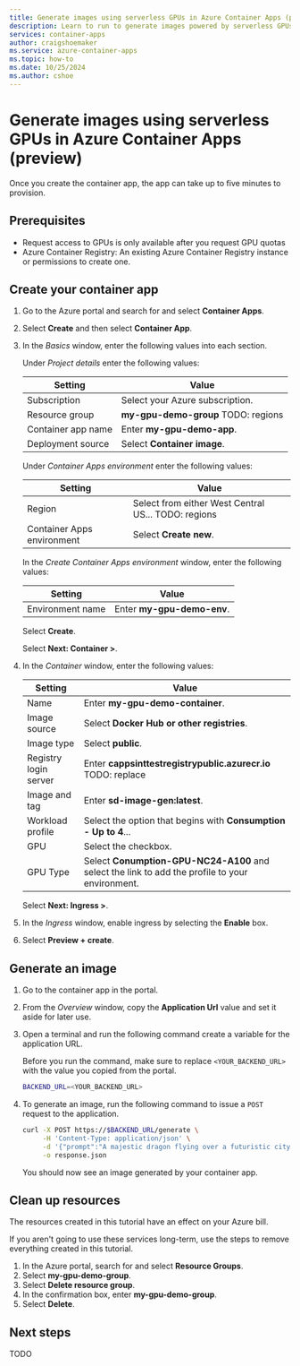 ```yaml
---
title: Generate images using serverless GPUs in Azure Container Apps (preview)
description: Learn to run to generate images powered by serverless GPUs in Azure Container Apps.
services: container-apps
author: craigshoemaker
ms.service: azure-container-apps
ms.topic: how-to
ms.date: 10/25/2024
ms.author: cshoe
---
```


# Generate images using serverless GPUs in Azure Container Apps (preview)

Once you create the container app, the app can take up to five minutes to provision.

## Prerequisites

- Request access to GPUs is only available after you request GPU quotas
- Azure Container Registry: An existing Azure Container Registry instance or permissions to create one.

## Create your container app

1. Go to the Azure portal and search for and select **Container Apps**.
1. Select **Create** and then select **Container App**.
1. In the *Basics* window, enter the following values into each section.

    Under *Project details* enter the following values:

    | Setting | Value |
    |---|---|
    | Subscription | Select your Azure subscription. |
    | Resource group | **my-gpu-demo-group** TODO: regions |
    | Container app name | Enter **my-gpu-demo-app**. |
    | Deployment source | Select **Container image**. |

    Under *Container Apps environment* enter the following values:

    | Setting | Value |
    |---|---|
    | Region | Select from either West Central US... TODO: regions |
    | Container Apps environment | Select **Create new**. |

    In the *Create Container Apps environment* window, enter the following values:

    | Setting | Value |
    |---|---|
    | Environment name | Enter **my-gpu-demo-env**. |

    Select **Create**.

    Select **Next: Container >**.

1. In the *Container* window, enter the following values:

    | Setting | Value |
    |---|---|
    | Name | Enter **my-gpu-demo-container**. |
    | Image source | Select **Docker Hub or other registries**.  |
    | Image type | Select **public**. |
    | Registry login server | Enter **cappsinttestregistrypublic.azurecr.io** TODO: replace |
    | Image and tag | Enter **sd-image-gen:latest**. |
    | Workload profile | Select the option that begins with **Consumption - Up to 4**... |
    | GPU | Select the checkbox. |
    | GPU Type | Select **Conumption-GPU-NC24-A100** and select the link to add the profile to your environment. |

    Select **Next: Ingress >**.

1. In the *Ingress* window, enable ingress by selecting the **Enable** box.
1. Select **Preview + create**.

## Generate an image

1. Go to the container app in the portal.
1. From the *Overview* window, copy the **Application Url** value and set it aside for later use.
1. Open a terminal and run the following command create a variable for the application URL.

    Before you run the command, make sure to replace `<YOUR_BACKEND_URL>` with the value you copied from the portal.

    ```bash
    BACKEND_URL=<YOUR_BACKEND_URL>
    ```

1. To generate an image, run the following command to issue a `POST` request to the application.

    ```bash
    curl -X POST https://$BACKEND_URL/generate \
         -H 'Content-Type: application/json' \
         -d '{"prompt":"A majestic dragon flying over a futuristic cityscape, digital art"}' \
         -o response.json
    ```

    You should now see an image generated by your container app.

## Clean up resources

The resources created in this tutorial have an effect on your Azure bill.

If you aren't going to use these services long-term, use the steps to remove everything created in this tutorial.

1. In the Azure portal, search for and select **Resource Groups**.
1. Select **my-gpu-demo-group**.
1. Select **Delete resource group**.
1. In the confirmation box, enter **my-gpu-demo-group**.
1. Select **Delete**.

## Next steps

TODO